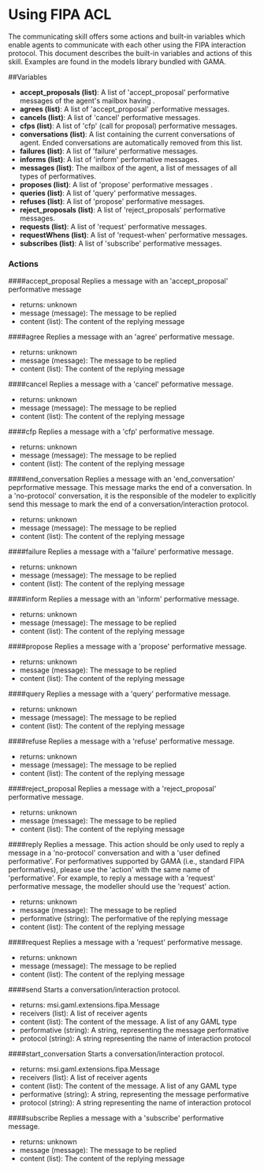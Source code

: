 
# Using FIPA ACL


The communicating skill offers some actions and built-in variables which enable agents to communicate with each other using the FIPA interaction protocol. This document describes the built-in variables and actions of this skill. Examples are found in the models library bundled with GAMA.

##Variables

* **accept_proposals (list)**: A list of 'accept_proposal' performative messages of the agent's mailbox having .
* **agrees (list)**: A list of 'accept_proposal' performative messages.
* **cancels (list)**: A list of 'cancel' performative messages.
* **cfps (list)**: A list of 'cfp' (call for proposal) performative messages.
* **conversations (list)**: A list containing the current conversations of agent. Ended conversations are automatically removed from this list.
* **failures (list)**: A list of 'failure' performative messages.
* **informs (list)**: A list of 'inform' performative messages.
* **messages (list)**: The mailbox of the agent, a list of messages of all types of performatives.
* **proposes (list)**: A list of 'propose' performative messages .
* **queries (list)**: A list of 'query' performative messages.
* **refuses (list)**: A list of 'propose' performative messages.
* **reject_proposals (list)**: A list of 'reject_proposals' performative messages.
* **requests (list)**: A list of 'request' performative messages.
* **requestWhens (list)**: A list of 'request-when' performative messages.
* **subscribes (list)**: A list of 'subscribe' performative messages.

### Actions
####accept_proposal
Replies a message with an 'accept_proposal' performative message
* returns: unknown
* message (message): The message to be replied
* content (list): The content of the replying message

####agree
Replies a message with an 'agree' performative message.
* returns: unknown
* message (message): The message to be replied
* content (list): The content of the replying message

####cancel
Replies a message with a 'cancel' peformative message.
* returns: unknown
* message (message): The message to be replied
* content (list): The content of the replying message

####cfp
Replies a message with a 'cfp' performative message.
* returns: unknown
* message (message): The message to be replied
* content (list): The content of the replying message

####end_conversation
Replies a message with an 'end_conversation' peprformative message. This message marks the end of a conversation. In a 'no-protocol' conversation, it is the responsible of the modeler to explicitly send this message to mark the end of a conversation/interaction protocol.
* returns: unknown
* message (message): The message to be replied
* content (list): The content of the replying message

####failure
Replies a message with a 'failure' performative message.
* returns: unknown
* message (message): The message to be replied
* content (list): The content of the replying message

####inform
Replies a message with an 'inform' performative message.
* returns: unknown
* message (message): The message to be replied
* content (list): The content of the replying message

####propose
Replies a message with a 'propose' performative message.
* returns: unknown
* message (message): The message to be replied
* content (list): The content of the replying message

####query
Replies a message with a 'query' performative message.
* returns: unknown
* message (message): The message to be replied
* content (list): The content of the replying message

####refuse
Replies a message with a 'refuse' performative message.
* returns: unknown
* message (message): The message to be replied
* content (list): The content of the replying message

####reject_proposal
Replies a message with a 'reject_proposal' performative message.
* returns: unknown
* message (message): The message to be replied
* content (list): The content of the replying message

####reply
Replies a message. This action should be only used to reply a message in a 'no-protocol' conversation and with a 'user defined performative'. For performatives supported by GAMA (i.e., standard FIPA performatives), please use the 'action' with the same name of 'performative'. For example, to reply a message with a 'request' performative message, the modeller should use the 'request' action.
* returns: unknown
* message (message): The message to be replied
* performative (string): The performative of the replying message
* content (list): The content of the replying message

####request
Replies a message with a 'request' performative message.
* returns: unknown
* message (message): The message to be replied
* content (list): The content of the replying message

####send
Starts a conversation/interaction protocol.
* returns: msi.gaml.extensions.fipa.Message
* receivers (list): A list of receiver agents
* content (list): The content of the message. A list of any GAML type
* performative (string): A string, representing the message performative
* protocol (string): A string representing the name of interaction protocol

####start_conversation
Starts a conversation/interaction protocol.
* returns: msi.gaml.extensions.fipa.Message
* receivers (list): A list of receiver agents
* content (list): The content of the message. A list of any GAML type
* performative (string): A string, representing the message performative
* protocol (string): A string representing the name of interaction protocol

####subscribe
Replies a message with a 'subscribe' performative message.
* returns: unknown
* message (message): The message to be replied
* content (list): The content of the replying message